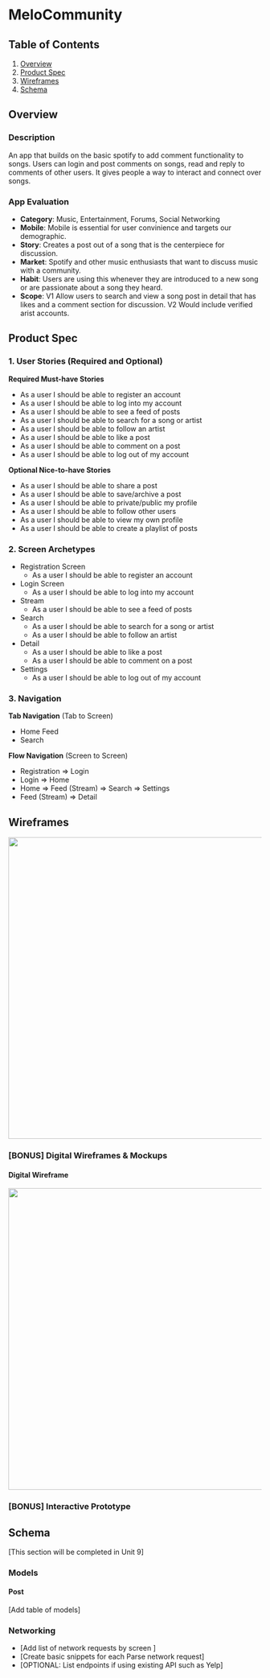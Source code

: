 # MeloCommunity

## Table of Contents
1. [Overview](#Overview)
1. [Product Spec](#Product-Spec)
1. [Wireframes](#Wireframes)
2. [Schema](#Schema)

## Overview
### Description
An app that builds on the basic spotify to add comment functionality to songs. Users can login and post comments on songs, read and reply to comments of other users. It gives people a way to interact and connect over songs.

### App Evaluation
- **Category**: Music, Entertainment, Forums, Social Networking
- **Mobile**: Mobile is essential for user convinience and targets our demographic.
- **Story**: Creates a post out of a song that is the centerpiece for discussion.
- **Market**: Spotify and other music enthusiasts that want to discuss music with a community.
- **Habit**: Users are using this whenever they are introduced to a new song or are passionate about a song they heard.
- **Scope**: V1 Allow users to search and view a song post in detail that has likes and a comment section for discussion. V2 Would include verified arist accounts.

## Product Spec

### 1. User Stories (Required and Optional)

**Required Must-have Stories**

* As a user I should be able to register an account
* As a user I should be able to log into my account
* As a user I should be able to see a feed of posts
* As a user I should be able to search for a song or artist
* As a user I should be able to follow an artist
* As a user I should be able to like a post
* As a user I should be able to comment on a post
* As a user I should be able to log out of my account



**Optional Nice-to-have Stories**

* As a user I should be able to share a post
* As a user I should be able to save/archive a post
* As a user I should be able to private/public my profile
* As a user I should be able to follow other users
* As a user I should be able to view my own profile
* As a user I should be able to create a playlist of posts

### 2. Screen Archetypes
* Registration Screen
   * As a user I should be able to register an account
* Login Screen
   * As a user I should be able to log into my account
* Stream
   * As a user I should be able to see a feed of posts
* Search
   * As a user I should be able to search for a song or artist 
   * As a user I should be able to follow an artist
* Detail
   * As a user I should be able to like a post
   * As a user I should be able to comment on a post
* Settings
   * As a user I should be able to log out of my account

### 3. Navigation

**Tab Navigation** (Tab to Screen)

* Home Feed
* Search

**Flow Navigation** (Screen to Screen)

* Registration
   => Login
* Login
   => Home
* Home
   => Feed (Stream)
   => Search
   => Settings
* Feed (Stream)
   => Detail

## Wireframes
<img src="https://user-images.githubusercontent.com/32282010/113899803-2ae04d00-979b-11eb-8b50-0608145a7f3d.png" width=600>

### [BONUS] Digital Wireframes & Mockups
#### Digital Wireframe
<img src="https://user-images.githubusercontent.com/32282010/113899803-2ae04d00-979b-11eb-8b50-0608145a7f3d.png" width=600>

### [BONUS] Interactive Prototype

## Schema 
[This section will be completed in Unit 9]
### Models
#### Post
[Add table of models]
### Networking
- [Add list of network requests by screen ]
- [Create basic snippets for each Parse network request]
- [OPTIONAL: List endpoints if using existing API such as Yelp]

